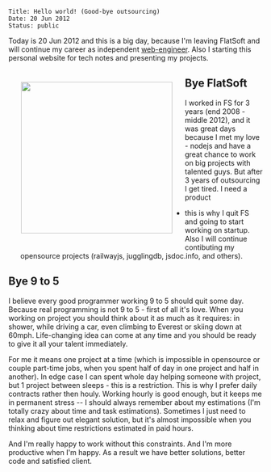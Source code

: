     Title: Hello world! (Good-bye outsourcing)
    Date: 20 Jun 2012
    Status: public

Today is 20 Jun 2012 and this is a big day, because I'm leaving FlatSoft and will
continue my career as independent [web-engineer](/about). Also I starting this
personal website for tech notes and presenting my projects.

<img src="/content/articles/helloworld/fs_cup.jpg" align="left" width="300" style="margin: 25px;" />

## Bye FlatSoft

I worked in FS for 3 years (end 2008 - middle 2012), and it was great days because
I met my love - nodejs and have a great chance to work on big projects with
talented guys. But after 3 years of outsourcing I get tired. I need a product
- this is why I quit FS and going to start working on startup. Also I will continue
contibuting my opensource projects (railwayjs, jugglingdb, jsdoc.info, and others).

## Bye 9 to 5

I believe every good programmer working 9 to 5 should quit some day. Because real
programming is not 9 to 5 - first of all it's love. When you working on project
you should think about it as much as it requires: in shower, while driving a car,
even climbing to Everest or skiing down at 60mph. Life-changing idea can come at
any time and you should be ready to give it all your talent immediately.

For me it means one project at a time (which is impossible in opensource or couple
part-time jobs, when you spent half of day in one project and half in another). In
edge case I can spent whole day helping someone with project, but 1 project between
sleeps - this is a restriction. This is why I prefer daily contracts rather then
houly. Working hourly is good enough, but it keeps me in permanent stress -- I
should always remember about my estimations (I'm totally crazy about time and
task estimations). Sometimes I just need to relax and figure out
elegant solution, but it's almost impossible when you thinking about time
restrictions estimated in paid hours.

And I'm really happy to work without this constraints. And I'm more productive when
I'm happy. As a result we have better solutions, better code and satisfied client.

